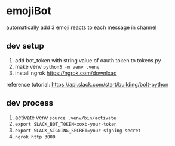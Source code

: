 # emojiBot

automatically add 3 emoji reacts to each message in channel

## dev setup

1. add bot_token with string value of oauth token to tokens.py
2. make venv `python3 -m venv .venv`
3. install ngrok https://ngrok.com/download

reference tutorial: https://api.slack.com/start/building/bolt-python

## dev process

1. activate venv `source .venv/bin/activate`
2. `export SLACK_BOT_TOKEN=xoxb-your-token`
3. `export SLACK_SIGNING_SECRET=your-signing-secret`
4. `ngrok http 3000`
